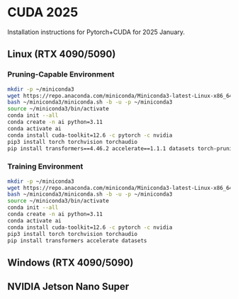 # CUDA 2025
Installation instructions for Pytorch+CUDA for 2025 January.

## Linux (RTX 4090/5090)

### Pruning-Capable Environment
```bash
mkdir -p ~/miniconda3
wget https://repo.anaconda.com/miniconda/Miniconda3-latest-Linux-x86_64.sh -O ~/miniconda3/miniconda.sh
bash ~/miniconda3/miniconda.sh -b -u -p ~/miniconda3
source ~/miniconda3/bin/activate
conda init --all
conda create -n ai python=3.11
conda activate ai
conda install cuda-toolkit=12.6 -c pytorch -c nvidia
pip3 install torch torchvision torchaudio
pip install transformers==4.46.2 accelerate==1.1.1 datasets torch-pruning==1.5.1
```

### Training Environment
```bash
mkdir -p ~/miniconda3
wget https://repo.anaconda.com/miniconda/Miniconda3-latest-Linux-x86_64.sh -O ~/miniconda3/miniconda.sh
bash ~/miniconda3/miniconda.sh -b -u -p ~/miniconda3
source ~/miniconda3/bin/activate
conda init --all
conda create -n ai python=3.11
conda activate ai
conda install cuda-toolkit=12.6 -c pytorch -c nvidia
pip3 install torch torchvision torchaudio
pip install transformers accelerate datasets
```

## Windows (RTX 4090/5090)


## NVIDIA Jetson Nano Super

